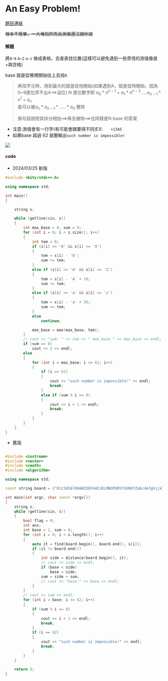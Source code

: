# An Easy Problem!

[題目連結](https://onlinejudge.org/external/100/10093.pdf)

~~根本不簡單，一大堆陷阱而且測值還沒跟你說~~  


#### 解題

將`0~9` `A~Z` `a~z` 做成表格，去查表找位置(這樣可以避免遇到一些奇怪的測值像是+與空格)  

base 就是從哪裡開始往上去找`N`
>再找字元時，用到最大的就是從他開始(如果遇到A，就是從時開始，因為0~9進位弄不出A==>溢位)
> N 進位數字即 $`{a_0}*n^{n-1}+{a_1}*n^{n-2}.....{a_{n-1}}*n^{1}+a_n`$  
>是可以被$`a_n*a_{n-1}*.....*a_{0}`$ 整除
>
>換句話說把其拆分相加==>再去被除==>也同樣是N base 的答案

* 注意:測值會有一行字(有可能會跟要得不同)EX: `   +13A5`
* 如果base 超過 62 就要輸出`such number is impossible!`

![](https://th.bing.com/th/id/OIP.rz4_rxXpwyl6NZbXAO8vSAHaKe?rs=1&pid=ImgDetMain)


#### code 

* 2024/03/25 新版

```cpp
#include <bits/stdc++.h>

using namespace std;

int main()
{

    string s;

    while (getline(cin, s))
    {
        int max_base = 0, sum = 0;
        for (int i = 0; i < s.size(); i++)
        {
            int tem = 0;
            if (s[i] >= '0' && s[i] <= '9')
            {
                tem = s[i] - '0';
                sum += tem;
            }
            else if (s[i] >= 'A' && s[i] <= 'Z')
            {
                tem = s[i] - 'A' + 10;
                sum += tem;
            }
            else if (s[i] >= 'a' && s[i] <= 'z')
            {
                tem = s[i] - 'a' + 36;
                sum += tem;
            }
            else
                continue;

            max_base = max(max_base, tem);
        }
        // cout << "sum: " << sum << " max_base " << max_base << endl;
        if (sum == 0)
            cout << 2 << endl;
        else
        {
            for (int i = max_base; i <= 62; i++)
            {
                if (i == 62)
                {
                    cout << "such number is impossible!" << endl;
                    break;
                }
                else if (sum % i == 0)
                {
                    cout << i + 1 << endl;
                    break;
                }
            }
        }
    }
}
```

* 舊版

```cpp

#include <iostream>
#include <vector>
#include <cmath>
#include <algorithm>

using namespace std;

const string board = {"0123456789ABCDEFGHIJKLMNOPQRSTUVWXYZabcdefghijklmnopqrstuvwxyz"};

int main(int argc, char const *argv[])
{
    string s;
    while (getline(cin, s))
    {
        bool flag = 0;
        int ans;
        int base = 1, sum = 0;
        for (int i = 0; i < s.length(); i++)
        {
            auto it = find(board.begin(), board.end(), s[i]);
            if (it != board.end())
            {
                int side = distance(board.begin(), it);
                // cout << side << endl;
                if (base < side)
                    base = side;
                sum = side + sum;
                // cout << "base:" << base << endl;
            }
        }
        // cout << sum << endl;
        for (int i = base; i <= 62; i++)
        {
            if (sum % i == 0)
            {
                cout << i + 1 << endl;
                break;
            }
            if (i == 62)
            {
                cout << "such number is impossible!" << endl;
                break;
            }
        }
    }

    return 0;
}
```
